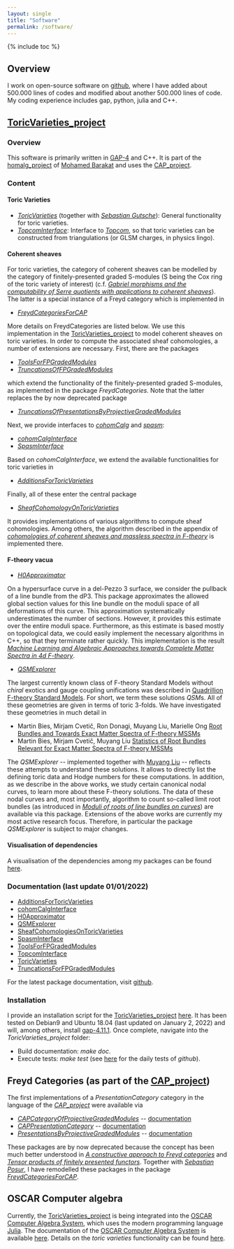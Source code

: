 ```yaml
---
layout: single
title: "Software"
permalink: /software/
---
```


{% include toc %}


## Overview

I work on open-source software on [github](https://github.com/herearound), where I have added about 500.000 lines of codes and modified about another 500.000 lines of code. My coding experience includes gap, python, julia and C++.

## [ToricVarieties_project](https://github.com/homalg-project/ToricVarieties_project)

### Overview

This software is primarily written in [GAP-4](https://www.gap-system.org/Releases/4.11.1.html) and C++. It is part of the [homalg_project](https://github.com/homalg-project) of [Mohamed Barakat](https://github.com/mohamed-barakat) and uses the [CAP_project](https://github.com/homalg-project/CAP_project).


### Content

#### Toric Varieties

* [*ToricVarieties*](https://github.com/homalg-project/ToricVarieties_project/tree/master/ToricVarieties) (together with [*Sebastian Gutsche*](https://sebasguts.github.io/)): General functionality for toric varieties.
* [*TopcomInterface*](https://github.com/homalg-project/ToricVarieties_project/tree/master/TopcomInterface): Interface to [*Topcom*](https://www.wm.uni-bayreuth.de/de/team/rambau_joerg/TOPCOM/index.html), so that toric varieties can be constructed from triangulations (or GLSM charges, in physics lingo).

#### Coherent sheaves

For toric varieties, the category of coherent sheaves can be modelled by the category of finitely-presented graded S-modules (S being the Cox ring of the toric variety of interest) (c.f. [*Gabriel morphisms and the computability of Serre quotients with applications to coherent sheaves*](https://arxiv.org/abs/1409.2028)). The latter is a special instance of a Freyd category which is implemented in

* [*FreydCategoriesForCAP*](https://github.com/homalg-project/CAP_project/tree/master/FreydCategoriesForCAP)

More details on FreydCategories are listed below. We use this implementation in the [ToricVarieties_project](https://github.com/homalg-project/ToricVarieties_project) to model coherent sheaves on toric varieties. In order to compute the associated sheaf cohomologies, a number of extensions are necessary. First, there are the packages

* [*ToolsForFPGradedModules*](https://github.com/homalg-project/SheafCohomologyOnToricVarieties/tree/master/ToolsForFPGradedModules)
* [*TruncationsOfFPGradedModules*](https://github.com/homalg-project/SheafCohomologyOnToricVarieties/tree/master/TruncationsOfFPGradedModules)

which extend the functionality of the finitely-presented graded S-modules, as implemented in the package *FreydCategories*. Note that the latter replaces the by now deprecated package

* [*TruncationsOfPresentationsByProjectiveGradedModules*](https://github.com/HereAround/TruncationsOfPresentationsByProjectiveGradedModules)

Next, we provide interfaces to [*cohomCalg*](https://benjaminjurke.com/academia-and-research/cohomcalg) and [*spasm*](https://github.com/cbouilla/spasm):

* [*cohomCalgInterface*](https://github.com/homalg-project/SheafCohomologyOnToricVarieties/tree/master/cohomCalgInterface)
* [*SpasmInterface*](https://github.com/homalg-project/SheafCohomologyOnToricVarieties/tree/master/SpasmInterface)

Based on *cohomCalgInterface*, we extend the available functionalities for toric varieties in

* [*AdditionsForToricVarieties*](https://github.com/homalg-project/SheafCohomologyOnToricVarieties/tree/master/AdditionsForToricVarieties)

Finally, all of these enter the central package

* [*SheafCohomologyOnToricVarieties*](https://github.com/homalg-project/SheafCohomologyOnToricVarieties/tree/master/SheafCohomologyOnToricVarieties)

It provides implementations of various algorithms to compute sheaf cohomologies. Among others, the algorithm described in the appendix of [*cohomologies of coherent sheaves and massless spectra in F-theory*](https://archiv.ub.uni-heidelberg.de/volltextserver/24045/) is implemented there. 


#### F-theory vacua

* [*H0Approximator*](https://github.com/homalg-project/SheafCohomologyOnToricVarieties/tree/master/H0Approximator)

On a hypersurface curve in a del-Pezzo 3 surface, we consider the pullback of a line bundle from the dP3. This package approximates the allowed global section values for this line bundle on the moduli space of all deformations of this curve. This approximation systematically underestimates the number of sections. However, it provides this estimate over the entire moduli space. Furthermore, as this estimate is based mostly on topological data, we could easily implement the necessary algorithms in C++, so that they terminate rather quickly. This implementation is the result [*Machine Learning and Algebraic Approaches towards Complete Matter Spectra in 4d F-theory*](https://link.springer.com/article/10.1007%2FJHEP01%282021%29196).

* [*QSMExplorer*](https://github.com/homalg-project/ToricVarieties_project/tree/master/QSMExplorer)

The largest currently known class of F-theory Standard Models without *chiral* exotics and gauge coupling unifications was described in [Quadrillion F-theory Standard Models](https://arxiv.org/abs/1903.00009). For short, we term these solutions *QSM*s. All of these geometries are given in terms of toric 3-folds. We have investigated these geometries in much detail in

* Martin Bies, Mirjam Cvetič, Ron Donagi, Muyang Liu, Marielle Ong [Root Bundles and Towards Exact Matter Spectra of F-theory MSSMs](https://link.springer.com/article/10.1007%2FJHEP09%282021%29076)
* Martin Bies, Mirjam Cvetič, Muyang Liu [Statistics of Root Bundles Relevant for Exact Matter Spectra of F-theory MSSMs](https://journals.aps.org/prd/abstract/10.1103/PhysRevD.104.L061903)

The *QSMExplorer* -- implemented together with [Muyang Liu](https://katalog.uu.se/empinfo/?id=N21-1557) -- reflects these attempts to understand these solutions. It allows to directly list the defining toric data and Hodge numbers for these computations. In addition, as we describe in the above works, we study certain canonical nodal curves, to learn more about these F-theory solutions. The data of these nodal curves and, most importantly, algorithm to count so-called limit root bundles (as introduced in [*Moduli of roots of line bundles on curves*](https://arxiv.org/abs/math/0404078)) are available via this package. Extensions of the above works are currently my most active research focus. Therefore, in particular the package *QSMExplorer* is subject to major changes.


#### Visualisation of dependencies

A visualisation of the dependencies among my packages can be found [here](/SoftwarePackages.pdf).



### Documentation (last update 01/01/2022)

* [AdditionsForToricVarieties](/AdditionsForToricVarieties.pdf)
* [cohomCalgInterface](/cohomCalgInterface.pdf)
* [H0Approximator](/H0Approximator.pdf)
* [QSMExplorer](/QSMExplorer.pdf)
* [SheafCohomologiesOnToricVarieties](/SheafCohomologiesOnToricVarieties.pdf)
* [SpasmInterface](/SpasmInterface.pdf)
* [ToolsForFPGradedModules](/ToolsForFPGradedModules.pdf)
* [TopcomInterface](/TopcomInterface.pdf)
* [ToricVarieties](/ToricVarieties.pdf)
* [TruncationsForFPGradedModules](/TruncationsForFPGradedModules.pdf)

For the latest package documentation, visit [github](https://github.com/homalg-project/ToricVarieties_project).



### Installation

I provide an installation script for the [ToricVarieties_project](https://github.com/homalg-project/ToricVarieties_project) [here](/Install.sh). It has been tested on Debian9 and Ubuntu 18.04 (last updated on January 2, 2022) and will, among others, install [gap-4.11.1](https://www.gap-system.org/Releases/4.11.1.html). Once complete, navigate into the *ToricVarieties_project* folder:

* Build documentation: *make doc*.
* Execute tests: *make test* (see [here](https://github.com/homalg-project/ToricVarieties_project/actions/workflows/test.yml) for the daily tests of *github*).


## Freyd Categories (as part of the [CAP_project](https://github.com/homalg-project/CAP_project))

The first implementations of a *PresentationCategory* category in the language of the [*CAP_project*](https://homalg-project.github.io/CAP_project/) were available via

* [*CAPCategoryOfProjectiveGradedModules*](https://github.com/HereAround/CAPCategoryOfProjectiveGradedModules) -- [documentation](/CAPCategoryOfProjectiveGradedModules.pdf)
* [*CAPPresentationCategory*](https://github.com/HereAround/CAPPresentationCategory) -- [documentation](/CAPPresentationCategory.pdf)
* [*PresentationsByProjectiveGradedModules*](https://github.com/HereAround/PresentationsByProjectiveGradedModules) -- [documentation](/PresentationsByProjectiveGradedModules.pdf)

These packages are by now deprecated because the concept has been much better understood in [*A constructive approach to Freyd categories*](https://arxiv.org/abs/1712.03492) and [*Tensor products of finitely presented functors*](https://www.worldscientific.com/doi/abs/10.1142/S0219498822501869). Together with [*Sebastian Posur*](https://sebastianpos.github.io/), I have remodelled these packages in the package [*FreydCategoriesForCAP*](https://github.com/homalg-project/CAP_project/tree/master/FreydCategoriesForCAP).




## OSCAR Computer algebra

Currently, the [ToricVarieties_project](https://github.com/homalg-project/ToricVarieties_project) is being integrated into the [OSCAR Computer Algebra System](https://github.com/oscar-system/Oscar.jl), which uses the modern programming language [Julia](https://julialang.org/). The documentation of the [OSCAR Computer Algebra System](https://github.com/oscar-system/Oscar.jl) is available [here](https://oscar-system.github.io/Oscar.jl/dev/). Details on the *toric varieties* functionality can be found [here](https://oscar-system.github.io/Oscar.jl/dev/ToricVarieties/NormalToricVarieties/).
